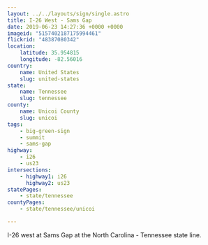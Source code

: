 ```yaml
---
layout: ../../layouts/sign/single.astro
title: I-26 West - Sams Gap
date: 2019-06-23 14:27:36 +0000 +0000
imageid: "5157402187175994461"
flickrid: "48387080342"
location:
    latitude: 35.954815
    longitude: -82.56016
country:
    name: United States
    slug: united-states
state:
    name: Tennessee
    slug: tennessee
county:
    name: Unicoi County
    slug: unicoi
tags:
    - big-green-sign
    - summit
    - sams-gap
highway:
    - i26
    - us23
intersections:
    - highway1: i26
      highway2: us23
statePages:
    - state/tennessee
countyPages:
    - state/tennessee/unicoi

---
```

I-26 west at Sams Gap at the North Carolina - Tennessee state line.